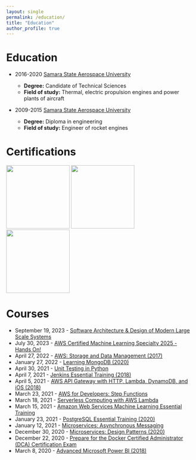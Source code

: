 ```yaml
---
layout: single
permalink: /education/
title: "Education"
author_profile: true
---
```


# Education

- 2016-2020 [Samara State Aerospace University](https://ssau.ru/english)
  - **Degree:** Candidate of Technical Sciences
  - **Field of study:** Thermal, electric propulsion engines and power plants of aircraft


- 2009-2015 [Samara State Aerospace University](https://ssau.ru/english)
  - **Degree:** Diploma in engineering
  - **Field of study:** Engineer of rocket engines

# Certifications
[<img src="https://images.credly.com/size/680x680/images/778bde6c-ad1c-4312-ac33-2fa40d50a147/image.png" width="170" height="170">](https://www.credly.com/badges/5a89e256-c9cb-406d-807a-f92196f588b9/public_url)
[<img src="https://images.credly.com/size/680x680/images/a253b994-caa6-4dd1-bf0e-434dd012b1f6/image.png" width="170" height="170">](https://www.credly.com/badges/795e9bdb-affe-4022-bfab-c92b4561a2bb/public_url)
[<img src="https://images.credly.com/size/680x680/images/145a5de8-7390-4d57-b4cb-a10e2f9394e2/image.png" width="170" height="170">](https://www.credly.com/badges/952d6682-5efe-40f8-a376-04f42d3de04d/public_url)

# Courses
- September 19, 2023 - [Software Architecture & Design of Modern Large Scale Systems](https://www.udemy.com/certificate/UC-432b8f94-b569-4fcc-9b5b-2378567e69e6/)
- July 30, 2023 - [AWS Certified Machine Learning Specialty 2025 - Hands On!](https://www.udemy.com/certificate/UC-81e819fb-5270-4a7d-8b5a-bcedc418a70b/)
- April 27, 2022 - [AWS: Storage and Data Management (2017)](https://www.linkedin.com/learning/certificates/97be79673afbcd19d54eff05b34e8f8085eea5cde9133927c97c837a617fd94e)
- January 27, 2022 - [Learning MongoDB (2020)](https://www.linkedin.com/learning/certificates/2e7787f19226b03f0762225ea2334e5653977c921c973fc1701cbac7059084a1)
- April 30, 2021 - [Unit Testing in Python](https://www.linkedin.com/learning/certificates/da43fbe592bad649243635e572d0ec2945e1cd5690bb824b8aa6182f115fb8b2)
- April 7, 2021 - [Jenkins Essential Training (2018)](https://www.linkedin.com/learning/certificates/8b7501817484339df24ee27dd0cac3bedb167a2c4bc059d7e1d4b3246459804b)
- April 5, 2021 - [AWS API Gateway with HTTP, Lambda, DynamoDB, and iOS (2018)](https://www.linkedin.com/learning/certificates/a2eacc7ff3d40799eb20e3484e6a7f79dd2c935add07704869ed2d40c1fcdb7c)
- March 23, 2021 - [AWS for Developers: Step Functions](https://www.linkedin.com/learning/certificates/4dc309c61919e2dea28b4cf8a687e17107ebe140ef0d877f2bc1ef99e499dc79)
- March 18, 2021 - [Serverless Computing with AWS Lambda](https://www.linkedin.com/learning/certificates/0f6cccf38d79c8d924010e0b1eeb50d86ea3f18cb2051090d06cd4058590566c)
- March 15, 2021 - [Amazon Web Services Machine Learning Essential Training](https://www.linkedin.com/learning/certificates/336626ac869b30c3119f8cfc60968b84df3afc01c55e05e1a987343d0afd56ae)
- January 23, 2021 - [PostgreSQL Essential Training (2020)](https://www.linkedin.com/learning/certificates/cadcf10c168873d69b1213f6300569bae575315c611d9cd880f548d6d1704b3b)
- January 12, 2021 - [Microservices: Asynchronous Messaging](https://www.linkedin.com/learning/certificates/1ff4b6a312e5c4055a21ebef9c34166f57b8261dfd437808722c71b0e6832a46)
- December 30, 2020 - [Microservices: Design Patterns (2020)](https://www.linkedin.com/learning/certificates/ce278ee684f17134473616b61c98416a2eea69e4eab3ab0e6e8cdee2e217dfb2)
- December 22, 2020 - [Prepare for the Docker Certified Administrator (DCA) Certification Exam](https://www.linkedin.com/learning/certificates/beabddecb921e924ba0a053a8995b9c9b0458c5c76dd2cc76755f4a5c21de49e)
- March 8, 2020 - [Advanced Microsoft Power BI (2018)](https://www.linkedin.com/learning/certificates/95dfc3e4b5fe53ed07a07d59e673340c8f456ac1fd1b983c339991945dfca223)